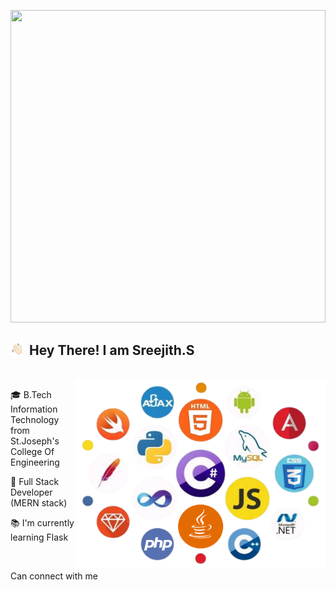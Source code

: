 <p align="center">
<img src="https://camo.githubusercontent.com/7de37139d0b4c1ce40865e799b446c0e963a3dd8fb68d239707237c40604fa3d/68747470733a2f2f63646e2e6472696262626c652e636f6d2f75736572732f3733303730332f73637265656e73686f74732f363538313234332f6176656e746f2e676966" height="500" width="100%"/>
</p>
<h2><img src="https://github.com/Tech-Legend/random_images/blob/main/output-onlinegiftools.gif" height="20" width="20"/> &nbsp;Hey There! I am Sreejith.S</h2>
<br/>  
<img src="https://github.com/Tech-Legend/random_images/blob/main/Copy-of-Frontend-1-1024x791.png" height="300" width="400" align="right"/>
<p>🎓 B.Tech Information Technology from St.Joseph's College Of Engineering</p>
<p>💪 Full Stack Developer (MERN stack)</p>
<p>📚 I'm currently learning Flask</p>
<br>

<p>Can connect with me </p>

